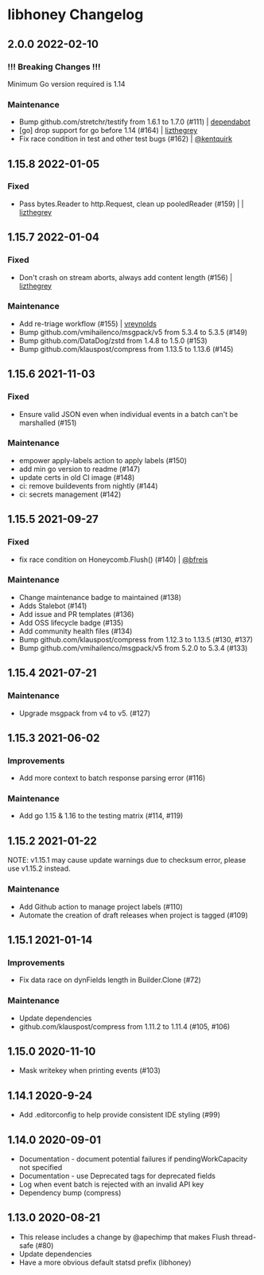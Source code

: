 # libhoney Changelog

## 2.0.0 2022-02-10

### !!! Breaking Changes !!!

Minimum Go version required is 1.14

### Maintenance

- Bump github.com/stretchr/testify from 1.6.1 to 1.7.0 (#111) | [dependabot](https://github.com/dependabot)
- [go] drop support for go before 1.14 (#164) | [lizthegrey](https://github.com/lizthegrey)
- Fix race condition in test and other test bugs (#162) | [@kentquirk](https://github.com/kentquirk)

## 1.15.8 2022-01-05

### Fixed

- Pass bytes.Reader to http.Request, clean up pooledReader (#159) | | [lizthegrey](https://github.com/lizthegrey)

## 1.15.7 2022-01-04

### Fixed

- Don't crash on stream aborts, always add content length (#156) | [lizthegrey](https://github.com/lizthegrey)

### Maintenance

- Add re-triage workflow (#155) | [vreynolds](https://github.com/vreynolds)
- Bump github.com/vmihailenco/msgpack/v5 from 5.3.4 to 5.3.5 (#149)
- Bump github.com/DataDog/zstd from 1.4.8 to 1.5.0 (#153)
- Bump github.com/klauspost/compress from 1.13.5 to 1.13.6 (#145)

## 1.15.6 2021-11-03

### Fixed

- Ensure valid JSON even when individual events in a batch can't be marshalled (#151)

### Maintenance

- empower apply-labels action to apply labels (#150)
- add min go version to readme (#147)
- update certs in old CI image (#148)
- ci: remove buildevents from nightly (#144)
- ci: secrets management (#142)

## 1.15.5 2021-09-27

### Fixed

- fix race condition on Honeycomb.Flush() (#140) | [@bfreis](https://github.com/bfreis)

### Maintenance

- Change maintenance badge to maintained (#138)
- Adds Stalebot (#141)
- Add issue and PR templates (#136)
- Add OSS lifecycle badge (#135)
- Add community health files (#134)
- Bump github.com/klauspost/compress from 1.12.3 to 1.13.5 (#130, #137)
- Bump github.com/vmihailenco/msgpack/v5 from 5.2.0 to 5.3.4 (#133)

## 1.15.4 2021-07-21

### Maintenance

- Upgrade msgpack from v4 to v5. (#127)

## 1.15.3 2021-06-02

### Improvements

- Add more context to batch response parsing error (#116)

### Maintenance

- Add go 1.15 & 1.16 to the testing matrix (#114, #119)

## 1.15.2 2021-01-22

NOTE: v1.15.1 may cause update warnings due to checksum error, please use v1.15.2 instead.

### Maintenance

- Add Github action to manage project labels (#110)
- Automate the creation of draft releases when project is tagged (#109)

## 1.15.1 2021-01-14

### Improvements

- Fix data race on dynFields length in Builder.Clone (#72)

### Maintenance

- Update dependencies
- github.com/klauspost/compress from 1.11.2 to 1.11.4 (#105, #106)

## 1.15.0 2020-11-10

- Mask writekey when printing events (#103)

## 1.14.1 2020-9-24

- Add .editorconfig to help provide consistent IDE styling (#99)

## 1.14.0 2020-09-01

- Documentation - document potential failures if pendingWorkCapacity not specified
- Documentation - use Deprecated tags for deprecated fields
- Log when event batch is rejected with an invalid API key
- Dependency bump (compress)

## 1.13.0 2020-08-21

- This release includes a change by @apechimp that makes Flush thread-safe (#80)
- Update dependencies
- Have a more obvious default statsd prefix (libhoney)
